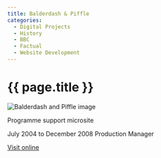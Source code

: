 ```yaml
---
title: Balderdash & Piffle
categories:
  - Digital Projects
  - History
  - BBC
  - Factual
  - Website Development
---
```


# {{ page.title }}

![Balderdash and Piffle image](main_image.png)

Programme support microsite

July 2004 to December 2008 Production Manager

[Visit online](https://www.bbc.co.uk/programmes/b007hfhd/)

